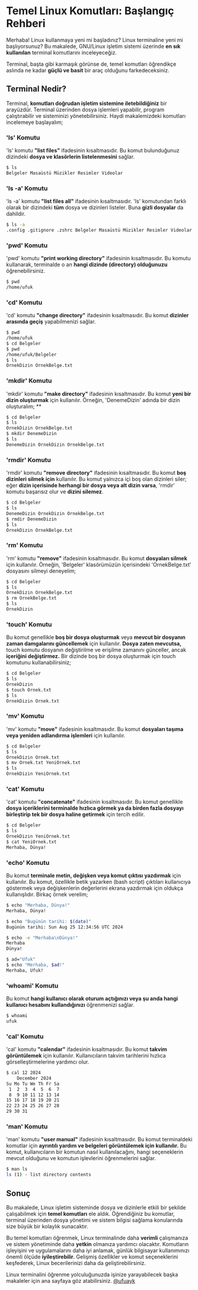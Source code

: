 # Temel Linux Komutları: Başlangıç Rehberi

Merhaba! Linux kullanmaya yeni mi başladınız? Linux terminaline yeni mi başlıyorsunuz? Bu makalede, GNU/Linux işletim sistemi üzerinde **en sık kullanılan** terminal komutlarını inceleyeceğiz.

Terminal, başta gibi karmaşık görünse de, temel komutları öğrendikçe aslında ne kadar **güçlü ve basit** bir araç olduğunu farkedeceksiniz.

## Terminal Nedir?

Terminal, **komutları doğrudan işletim sistemine iletebildiğiniz** bir arayüzdür. Terminal üzerinden dosya işlemleri yapabilir, program çalıştırabilir ve sisteminizi yönetebilirsiniz.
Haydi makalemizdeki komutları incelemeye başlayalım;

### 'ls' Komutu

'ls' komutu **"list files"** ifadesinin kısaltmasıdır. Bu komut bulunduğunuz dizindeki **dosya ve klasörlerin listelenmesini** sağlar.

```bash
$ ls
Belgeler Masaüstü Müzikler Resimler Videolar
```

### 'ls -a' Komutu

'ls -a' komutu **"list files all"** ifadesinin kısaltmasıdır. 'ls' komutundan farklı olarak bir dizindeki **tüm** dosya ve dizinleri listeler. Buna **gizli dosyalar** da dahildir.

```bash
$ ls -a
.config .gitignore .zshrc Belgeler Masaüstü Müzikler Resimler Videolar
```

### 'pwd' Komutu

'pwd' komutu **"print working directory"** ifadesinin kısaltmasıdır. Bu komutu kullanarak, terminalde o an **hangi dizinde (directory) olduğunuzu** öğrenebilirsiniz.

```bash
$ pwd
/home/ufuk
```

### 'cd' Komutu

'cd' komutu **"change directory"** ifadesinin kısaltmasıdır. Bu komut **dizinler arasında geçiş** yapabilmenizi sağlar.

```bash
$ pwd
/home/ufuk
$ cd Belgeler
$ pwd
/home/ufuk/Belgeler
$ ls
OrnekDizin OrnekBelge.txt 
```

### 'mkdir' Komutu

'mkdir' komutu **"make directory"** ifadesinin kısaltmasıdır. Bu komut **yeni bir dizin oluşturmak** için kullanılır. Örneğin, 'DenemeDizin' adında bir dizin oluşturalım;
**
```bash
$ cd Belgeler
$ ls
OrnekDizin OrnekBelge.txt 
$ mkdir DenemeDizin
$ ls
DenemeDizin OrnekDizin OrnekBelge.txt
```

### 'rmdir' Komutu

'rmdir' komutu **"remove directory"** ifadesinin kısaltmasıdır. Bu komut **boş dizinleri silmek için** kullanılır. Bu komut yalnızca içi boş olan dizinleri siler; eğer **dizin içerisinde herhangi bir dosya veya alt dizin varsa**, 'rmdir' komutu başarısız olur ve **dizini silemez**.

```bash
$ cd Belgeler
$ ls
DenemeDizin OrnekDizin OrnekBelge.txt
$ rmdir DenemeDizin
$ ls
OrnekDizin OrnekBelge.txt
```

### 'rm' Komutu

'rm' komutu **"remove"** ifadesinin kısaltmasıdır. Bu komut **dosyaları silmek** için kullanılır. Örneğin, 'Belgeler' klasörümüzün içerisindeki 'OrnekBelge.txt' dosyasını silmeyi deneyelim;

```bash
$ cd Belgeler
$ ls
OrnekDizin OrnekBelge.txt
$ rm OrnekBelge.txt
$ ls
OrnekDizin
```

### 'touch' Komutu

Bu komut genellikle **boş bir dosya oluşturmak** veya **mevcut bir dosyanın zaman damgalarını güncellemek** için kullanılır. **Dosya zaten mevcutsa,** touch komutu dosyanın değiştirilme ve erişilme zamanını günceller, ancak **içeriğini değiştirmez.** Bir dizinde boş bir dosya oluşturmak için touch komutunu kullanabilirsiniz;

```bash
$ cd Belgeler
$ ls
OrnekDizin
$ touch Ornek.txt
$ ls
OrnekDizin Ornek.txt
```

### 'mv' Komutu

'mv' komutu **"move"** ifadesinin kısaltmasıdır. Bu komut **dosyaları taşıma veya yeniden adlandırma işlemleri** için kullanılır.

```bash
$ cd Belgeler
$ ls
OrnekDizin Ornek.txt
$ mv Ornek.txt YeniOrnek.txt
$ ls
OrnekDizin YeniOrnek.txt
```

### 'cat' Komutu

'cat' komutu **"concatenate"** ifadesinin kısaltmasıdır. Bu komut genellikle **dosya içeriklerini terminalde hızlıca görmek ya da birden fazla dosyayı birleştirip tek bir dosya haline getirmek** için tercih edilir.

```bash
$ cd Belgeler
$ ls
OrnekDizin YeniOrnek.txt
$ cat YeniOrnek.txt
Merhaba, Dünya!
```

### 'echo' Komutu

Bu komut **terminale metin, değişken veya komut çıktısı yazdırmak** için kullanılır. Bu komut, özellikle betik yazarken (bash script) çıktıları kullanıcıya göstermek veya değişkenlerin değerlerini ekrana yazdırmak için oldukça kullanışlıdır. Birkaç örnek verelim;

```bash
$ echo "Merhaba, Dünya!"
Merhaba, Dünya!
```

```bash
$ echo "Bugünün tarihi: $(date)"
Bugünün tarihi: Sun Aug 25 12:34:56 UTC 2024
```

```bash
$ echo -e "Merhaba\nDünya!"
Merhaba
Dünya!
```

```bash
$ ad="Ufuk"
$ echo "Merhaba, $ad!"
Merhaba, Ufuk!
```

### 'whoami' Komutu

Bu komut **hangi kullanıcı olarak oturum açtığınızı veya şu anda hangi kullanıcı hesabını kullandığınızı** öğrenmenizi sağlar.

```bash
$ whoami
ufuk
```

### 'cal' Komutu

'cal' komutu **"calendar"** ifadesinin kısaltmasıdır. Bu komut **takvim görüntülemek** için kullanılır. Kullanıcıların takvim tarihlerini hızlıca görselleştirmelerine yardımcı olur.

```bash
$ cal 12 2024
    December 2024
Su Mo Tu We Th Fr Sa
 1  2  3  4  5  6  7
 8  9 10 11 12 13 14
15 16 17 18 19 20 21
22 23 24 25 26 27 28
29 30 31
```

### 'man' Komutu

'man' komutu **"user manual"** ifadesinin kısaltmasıdır. Bu komut terminaldeki komutlar için **ayrıntılı yardım ve belgeleri görüntülemek için kullanılır.** Bu komut, kullanıcıların bir komutun nasıl kullanılacağını, hangi seçeneklerin mevcut olduğunu ve komutun işlevlerini öğrenmelerini sağlar.

```bash
$ man ls
ls (1) - list directory contents
```

## Sonuç

Bu makalede, Linux işletim sisteminde dosya ve dizinlerle etkili bir şekilde çalışabilmek için **temel komutları** ele aldık. Öğrendiğiniz bu komutlar, terminal üzerinden dosya yönetimi ve sistem bilgisi sağlama konularında size büyük bir kolaylık sunacaktır.

Bu temel komutları öğrenmek, Linux terminalinde daha **verimli** çalışmanıza ve sistem yönetiminde daha **yetkin** olmanıza yardımcı olacaktır. Komutların işleyişini ve uygulamalarını daha iyi anlamak, günlük bilgisayar kullanımınızı önemli ölçüde **iyileştirebilir.** Gelişmiş özellikler ve komut seçeneklerini keşfederek, Linux becerilerinizi daha da geliştirebilirsiniz.

Linux terminalini öğrenme yolculuğunuzda işinize yarayabilecek başka makaleler için ana sayfaya göz atabilirsiniz. [@ufuayk](https://github.com/ufuayk)